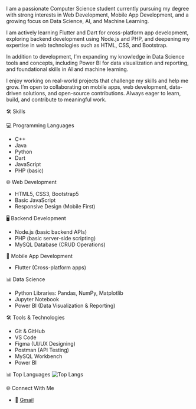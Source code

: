 I am a passionate Computer Science student currently pursuing my degree with strong interests in Web Development, Mobile App Development, and a growing focus on Data Science, AI, and Machine Learning.

I am actively learning Flutter and Dart for cross-platform app development, exploring backend development using Node.js and PHP, and deepening my expertise in web technologies such as HTML, CSS, and Bootstrap.

In addition to development, I’m expanding my knowledge in Data Science tools and concepts, including Power BI for data visualization and reporting, and foundational skills in AI and machine learning.

I enjoy working on real-world projects that challenge my skills and help me grow. I’m open to collaborating on mobile apps, web development, data-driven solutions, and open-source contributions. Always eager to learn, build, and contribute to meaningful work.

 🛠️ Skills

 💻 Programming Languages
- C++
- Java
- Python
- Dart
- JavaScript
- PHP (basic)

 🌐 Web Development
- HTML5, CSS3, Bootstrap5
- Basic JavaScript
- Responsive Design (Mobile First)

 🖥️ Backend Development
- Node.js (basic backend APIs)
- PHP (basic server-side scripting)
- MySQL Database (CRUD Operations)

 📱 Mobile App Development
- Flutter (Cross-platform apps)

 📊 Data Science
- Python Libraries: Pandas, NumPy, Matplotlib
- Jupyter Notebook
- Power BI (Data Visualization & Reporting)

 🛠️ Tools & Technologies
- Git & GitHub
- VS Code
- Figma (UI/UX Designing)
- Postman (API Testing)
- MySQL Workbench
- Power BI

 📊 Top Languages
![Top Langs](https://github-readme-stats.vercel.app/api/top-langs/?username=MuhammadAhsan-MASK&layout=compact&theme=tokyonight)

 🌐 Connect With Me
- 📧 [Gmail](mailto:ahsansaeed1993@gmail.com)
  
